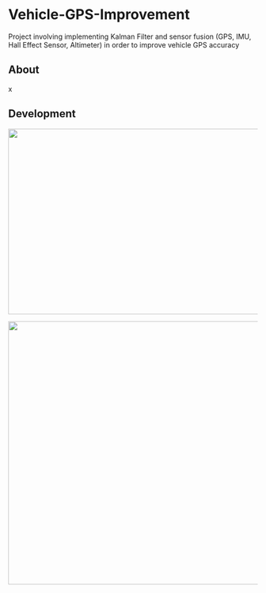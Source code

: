 # Vehicle-GPS-Improvement
Project involving implementing Kalman Filter and sensor fusion (GPS, IMU, Hall Effect Sensor, Altimeter) in order to improve vehicle GPS accuracy

## About
x

## Development

<p align="center">
  <img src="https://i.imgur.com/09ZYpva.png" width="525" height="375">
</p>

<p align="center">
  <img src="https://i.imgur.com/jboK9KN.png" width="840" height="532">
</p>
